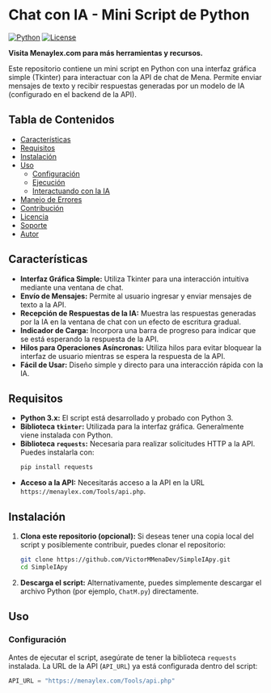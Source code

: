 # Chat con IA - Mini Script de Python

[![Python](https://img.shields.io/badge/Python-3.x-blue.svg)](https://www.python.org/)
[![License](https://img.shields.io/badge/License-MIT-yellow.svg)](https://opensource.org/licenses/MIT)

**Visita Menaylex.com para más herramientas y recursos.**

Este repositorio contiene un mini script en Python con una interfaz gráfica simple (Tkinter) para interactuar con la API de chat de Mena. Permite enviar mensajes de texto y recibir respuestas generadas por un modelo de IA (configurado en el backend de la API).

## Tabla de Contenidos

- [Características](#características)
- [Requisitos](#requisitos)
- [Instalación](#instalación)
- [Uso](#uso)
    - [Configuración](#configuración)
    - [Ejecución](#ejecución)
    - [Interactuando con la IA](#interactuando-con-la-ia)
- [Manejo de Errores](#manejo-de-errores)
- [Contribución](#contribución)
- [Licencia](#licencia)
- [Soporte](#soporte)
- [Autor](#autor)

## Características

* **Interfaz Gráfica Simple:** Utiliza Tkinter para una interacción intuitiva mediante una ventana de chat.
* **Envío de Mensajes:** Permite al usuario ingresar y enviar mensajes de texto a la API.
* **Recepción de Respuestas de la IA:** Muestra las respuestas generadas por la IA en la ventana de chat con un efecto de escritura gradual.
* **Indicador de Carga:** Incorpora una barra de progreso para indicar que se está esperando la respuesta de la API.
* **Hilos para Operaciones Asíncronas:** Utiliza hilos para evitar bloquear la interfaz de usuario mientras se espera la respuesta de la API.
* **Fácil de Usar:** Diseño simple y directo para una interacción rápida con la IA.

## Requisitos

* **Python 3.x:** El script está desarrollado y probado con Python 3.
* **Biblioteca `tkinter`:** Utilizada para la interfaz gráfica. Generalmente viene instalada con Python.
* **Biblioteca `requests`:** Necesaria para realizar solicitudes HTTP a la API. Puedes instalarla con:
    ```bash
    pip install requests
    ```
* **Acceso a la API:** Necesitarás acceso a la API en la URL `https://menaylex.com/Tools/api.php`.

## Instalación

1.  **Clona este repositorio (opcional):** Si deseas tener una copia local del script y posiblemente contribuir, puedes clonar el repositorio:
    ```bash
    git clone https://github.com/VictorMMenaDev/SimpleIApy.git
    cd SimpleIApy
    ```
2.  **Descarga el script:** Alternativamente, puedes simplemente descargar el archivo Python (por ejemplo, `ChatM.py`) directamente.

## Uso

### Configuración

Antes de ejecutar el script, asegúrate de tener la biblioteca `requests` instalada. La URL de la API (`API_URL`) ya está configurada dentro del script:

```python
API_URL = "https://menaylex.com/Tools/api.php"
